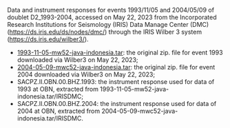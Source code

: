 Data and instrument responses for events 1993/11/05 and 2004/05/09 of doublet D2_1993-2004, accessed on May 22, 2023 from the Incorporated Research Institutions for Seismology (IRIS) Data Manage Center (DMC) (https://ds.iris.edu/ds/nodes/dmc/) through the IRIS Wilber 3 system (https://ds.iris.edu/wilber3/).
- [1993-11-05-mw52-java-indonesia.tar](https://drive.google.com/file/d/1WsqYRFKgowzd582wTTuXq2w1tn_CidBQ/view?usp=drive_link): the original zip. file for event 1993 downloaded via Wilber3 on May 22, 2023;
- [2004-05-09-mwc52-java-indonesia.tar](https://drive.google.com/file/d/1XYkLhLOKGkJ9c7mQ4LnXHCkxHoQIVdBU/view?usp=drive_link): the original zip. file for event 2004 downloaded via Wilber3 on May 22, 2023;
- SACPZ.II.OBN.00.BHZ.1993: the instrument response used for data of 1993 at OBN, extracted from 1993-11-05-mw52-java-indonesia.tar/IRISDMC;
- SACPZ.II.OBN.00.BHZ.2004: the instrument response used for data of 2004 at OBN, extracted from 2004-05-09-mwc52-java-indonesia.tar/IRISDMC.
